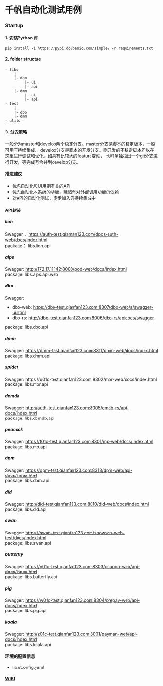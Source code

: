 #  千帆自动化测试用例
### Startup  
#### 1. 安装Python 库  
```
pip install -i https://pypi.doubanio.com/simple/ -r requirements.txt  
```
#### 2. folder structue   
```
- libs 
    |
    |- dbo
         |- ui
         |- api
    |- dmm
         |- ui
         |- api
- test 
    |
    |- dbo
    |- dmm
- utils
```
#### 3. 分支策略
一般分为master和develop两个稳定分支。master分支是脚本的稳定版本，一般可用于持续集成。
develop分支是脚本的开发分支。刚开发的不稳定脚本可以在这里进行调试和优化。如果有比较大的feature变动，
也可单独拉出一个git分支进行开发，等完成再合并到develop分支。


#### 推进建议   
- 优先自动化和UI用例有关的API  
- 优先自动化本系统的功能，延迟有对外部调用功能的依赖   
- 对API的自动化测试，逐步加入的持续集成中  

#### API封装    
##### lion  
Swagger： https://auth-test.qianfan123.com/dpos-auth-web/docs/index.html     
package： libs.lion.api  

##### alps   
Swagger:  http://172.17.11.142:8000/pod-web/docs/index.html  
package:  libs.alps.api.web  

##### dbo   
Swagger: 
-    dbo-web: https://dbo-test.qianfan123.com:8307/dbo-web/s/swagger-ui.html   
-    dbo-rs: http://dbo-test.qianfan123.com:8006/dbo-rs/apidocs/swagger   

package: libs.dbo.api

##### dmm   
Swagger:    https://dmm-test.qianfan123.com:8311/dmm-web/docs/index.html   
package: libs.dmm.api  

##### spider    
Swagger:   https://u01c-test.qianfan123.com:8302/mbr-web/docs/index.html   
package: libs.mbr.api  

##### dcmdb  
Swagger: http://auth-test.qianfan123.com:8005/cmdb-rs/api-docs/index.html  
package: libs.dcmdb.api  

##### peacock    
Swagger: https://t01c-test.qianfan123.com:8301/mp-web/docs/index.html    
package: libs.mp.api  

##### dpm   
Swagger: https://dpm-test.qianfan123.com:8313/dpm-web/api-docs/index.html   
package: libs.dpm.api

##### did  
Swagger: http://did-test.qianfan123.com:8010/did-web/docs/index.html   
package: libs.did.api  

##### swan  
Swagger: https://swan-test.qianfan123.com/showwin-web-test/docs/index.html    
package: libs.swan.api

##### butterfly  
Swagger:  https://v01c-test.qianfan123.com:8303/coupon-web/api-docs/index.html    
package: libs.butterfly.api

##### pig  
Swagger: https://w01c-test.qianfan123.com:8304/prepay-web/api-docs/index.html  
package: libs.pig.api  

##### koala     
Swagger: http://z01c-test.qianfan123.com:8001/payman-web/api-docs/index.html   
package: libs.koala.api   

#### 环境的配置信息  
- libs/config.yaml  


#### [WIKI](http://github.app.hd123.cn:10080/qianfanops/qianfan_autotest/wikis/home)    

